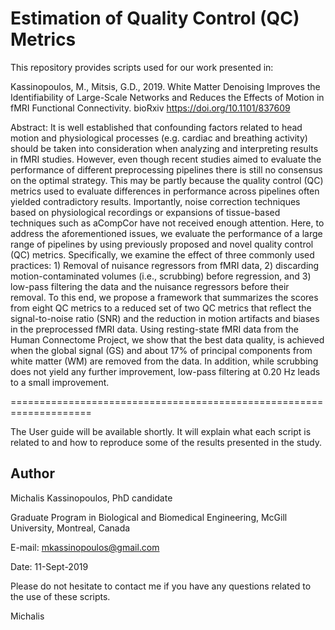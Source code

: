 # Estimation of Quality Control (QC) Metrics


This repository provides scripts used for our work presented in:

Kassinopoulos, M., Mitsis, G.D., 2019. White Matter Denoising Improves the Identifiability of Large-Scale Networks and Reduces the Effects of Motion in fMRI Functional Connectivity. bioRxiv https://doi.org/10.1101/837609

Abstract: It is well established that confounding factors related to head motion and physiological processes (e.g. cardiac and breathing activity) should be taken into consideration when analyzing and interpreting results in fMRI studies. However, even though recent studies aimed to evaluate the performance of different preprocessing pipelines there is still no consensus on the optimal strategy. This may be partly because the quality control (QC) metrics used to evaluate differences in performance across pipelines often yielded contradictory results. Importantly, noise correction techniques based on physiological recordings or expansions of tissue-based techniques such as aCompCor have not received enough attention. Here, to address the aforementioned issues, we evaluate the performance of a large range of pipelines by using previously proposed and novel quality control (QC) metrics. Specifically, we examine the effect of three commonly used practices: 1) Removal of nuisance regressors from fMRI data, 2) discarding motion-contaminated volumes (i.e., scrubbing) before regression, and 3) low-pass filtering the data and the nuisance regressors before their removal. To this end, we propose a framework that summarizes the scores from eight QC metrics to a reduced set of two QC metrics that reflect the signal-to-noise ratio (SNR) and the reduction in motion artifacts and biases in the preprocessed fMRI data. Using resting-state fMRI data from the Human Connectome Project, we show that the best data quality, is achieved when the global signal (GS) and about 17% of principal components from white matter (WM) are removed from the data. In addition, while scrubbing does not yield any further improvement, low-pass filtering at 0.20 Hz leads to a small improvement.

====================================================================

The User guide will be available shortly. It will explain what each script is related to and how to reproduce some of the results presented in the study.


## Author

Michalis Kassinopoulos, PhD candidate

Graduate Program in Biological and Biomedical Engineering, McGill University, Montreal, Canada

E-mail: mkassinopoulos@gmail.com

Date: 11-Sept-2019

Please do not hesitate to contact me if you have any questions related to the use of these scripts.

Michalis
